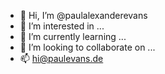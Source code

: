 - 👋  Hi, I’m @paulalexanderevans
- 👀  I’m interested in ...
- 🌱  I’m currently learning ...
- 💞️  I’m looking to collaborate on ...
- 📫  hi@paulevans.de
